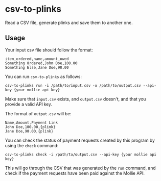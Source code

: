 # csv-to-plinks

Read a CSV file, generate plinks and save them to another one.

## Usage

Your input csv file should follow the format:

```
item_ordered,name,amount_owed
Something Ordered,John Doe,100.00
Something Else,Jane Doe,90.00
```

You can run `csv-to-plinks` as follows:

```
csv-to-plinks run -i /path/to/input.csv -o /path/to/output.csv --api-key {your mollie api key}
```

Make sure that `input.csv` exists, and `output.csv` doesn't, and that you provide a valid API key.

The format of `output.csv` will be:

```
Name,Amount,Payment Link
John Doe,100.00,{plink}
Jane Doe,90.00,{plink}
```

You can check the status of payment requests created by this program by using the `check` command:

```
csv-to-plinks check -i /path/to/output.csv --api-key {your mollie api key}
```

This will go through the CSV that was generated by the `run` command, and check if the payment requests have been paid against the Mollie API.
